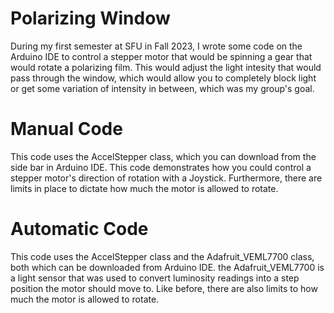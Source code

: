 #  Polarizing Window

During my first semester at SFU in Fall 2023, I wrote some code on the Arduino IDE to control a stepper motor that would be spinning a gear that would rotate a polarizing film.
This would adjust the light intesity that would pass through the window, which would allow you to completely block light or get some variation of intensity in between, which was my group's goal.

#  Manual Code
This code uses the AccelStepper class, which you can download from the side bar in Arduino IDE.
This code demonstrates how you could control a stepper motor's direction of rotation with a Joystick. 
Furthermore, there are limits in place to dictate how much the motor is allowed to rotate.

#  Automatic Code
This code uses the AccelStepper class and the Adafruit_VEML7700 class, both which can be downloaded from Arduino IDE.
the Adafruit_VEML7700 is a light sensor that was used to convert luminosity readings into a step position the motor should move to. 
Like before, there are also limits to how much the motor is allowed to rotate. 

